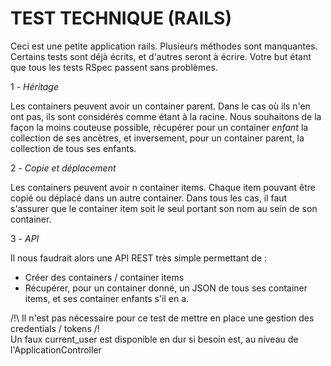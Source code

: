 # TEST TECHNIQUE (RAILS)

Ceci est une petite application rails.
Plusieurs méthodes sont manquantes. Certains tests sont déjà écrits, et d'autres seront à écrire.
Votre but étant que tous les tests RSpec passent sans problèmes.


1 - *Héritage*

Les containers peuvent avoir un container parent. Dans le cas où ils n'en ont pas, ils sont considérés comme étant à la racine.
Nous souhaitons de la façon la moins couteuse possible, récupérer pour un container *enfant* la collection de ses ancètres, et inversement, pour un container parent, la collection de tous ses enfants.  


2 - *Copie et déplacement*

Les containers peuvent avoir n container items. Chaque item pouvant être copié ou déplacé dans un autre container.
Dans tous les cas, il faut s'assurer que le container item soit le seul portant son nom au sein de son container.


3 - *API*

Il nous faudrait alors une API REST très simple permettant de :
- Créer des containers / container items
- Récupérer, pour un container donné, un JSON de tous ses container items, et ses container enfants s'il en a.



/!\ Il n'est pas nécessaire pour ce test de mettre en place une gestion des credentials / tokens /!\
Un faux current_user est disponible en dur si besoin est, au niveau de l'ApplicationController
